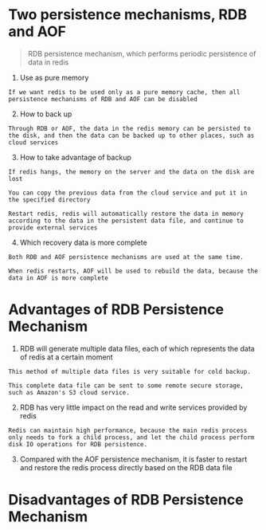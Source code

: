 # Two persistence mechanisms, RDB and AOF
> RDB persistence mechanism, which performs periodic persistence of data in redis

1. Use as pure memory

```
If we want redis to be used only as a pure memory cache, then all persistence mechanisms of RDB and AOF can be disabled
```

2. How to back up

```
Through RDB or AOF, the data in the redis memory can be persisted to the disk, and then the data can be backed up to other places, such as cloud services
```

3. How to take advantage of backup

```
If redis hangs, the memory on the server and the data on the disk are lost

You can copy the previous data from the cloud service and put it in the specified directory

Restart redis, redis will automatically restore the data in memory according to the data in the persistent data file, and continue to provide external services

```

4. Which recovery data is more complete

```
Both RDB and AOF persistence mechanisms are used at the same time.

When redis restarts, AOF will be used to rebuild the data, because the data in AOF is more complete
```

# Advantages of RDB Persistence Mechanism

1. RDB will generate multiple data files, each of which represents the data of redis at a certain moment

```
This method of multiple data files is very suitable for cold backup.

This complete data file can be sent to some remote secure storage, such as Amazon's S3 cloud service.

```

2. RDB has very little impact on the read and write services provided by redis

```
Redis can maintain high performance, because the main redis process only needs to fork a child process, and let the child process perform disk IO operations for RDB persistence.
```

3. Compared with the AOF persistence mechanism, it is faster to restart and restore the redis process directly based on the RDB data file

# Disadvantages of RDB Persistence Mechanism